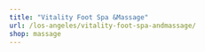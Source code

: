 ```yaml
---
title: "Vitality Foot Spa &Massage"
url: /los-angeles/vitality-foot-spa-andmassage/
shop: massage
---
```

